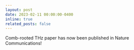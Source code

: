```yaml
---
layout: post
date: 2023-02-11 00:00:00-0400
inline: true
related_posts: false
---
```


Comb-rooted THz paper has now been published in Nature Communications!
